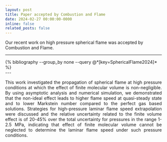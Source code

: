 ```yaml
---
layout: post
title: Paper accepted by Combustion and Flame
date: 2024-02-27 00:00:00-0000
inline: false
related_posts: false
---
```


Our recent work on high pressure spherical flame was accepted by Combustion and Flame. 

---
<div class="publications" >
  {% bibliography --group_by none --query @*[key=SphericalFlame2024]* %}
</div>
---

<p style="text-align: justify;">
This work investigated the propagation of spherical flame at high pressure conditions at which the effect of finite molecular volume is non-negligible. By using asymptotic analysis and numerical simulation, we demonstrated that the non-ideal effect leads to higher flame speed at quasi-steady state and to lower Markstein number compared to the perfect gas based solutions. Strategies for high-pressure laminar flame speed extrapolation were discussed and the relative uncertainty related to the finite volume effect is of 20-45% over the total uncertainty for pressures in the range 1-2.5 MPa, indicating that effect of finite molecular volume cannot be neglected to determine the laminar flame speed under such pressure conditions.
</p>